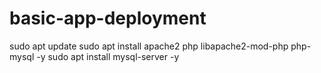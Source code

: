 # basic-app-deployment
sudo apt update
sudo apt install apache2 php libapache2-mod-php php-mysql -y
sudo apt install mysql-server -y
